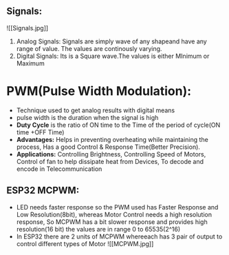 ## Signals:
![[Signals.jpg]]
1. Analog Signals: Signals are simply wave of any shapeand have any range of value. The values are continously varying.
2. Digital Signals: Its is a Square wave.The values is either MInimum or Maximum


# PWM(Pulse Width Modulation):
- Technique used to get analog results with digital means
- pulse width is the duration when the signal is high
- **Duty Cycle** is the ratio of ON time to the Time of the period of cycle(ON time +OFF Time)
- **Advantages:** Helps in preventing overheating while maintaining the process, Has a good Control & Response Time(Better Precision).
- **Applications:** Controlling Brightness, Controlling Speed of Motors, Control of fan to help dissipate heat from Devices, To decode and encode in Telecommunication
## ESP32 MCPWM:
- LED needs faster response so the PWM used has Faster Response and Low Resolution(8bit), whereas Motor Control needs a high resolution response, So MCPWM has a bit slower response and provides high resolution(16 bit) the values are in range 0 to 65535(2^16)
- In ESP32 there are 2 units of MCPWM whereeach has 3 pair of output to control different types of Motor
![[MCPWM.jpg]]
